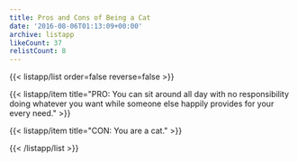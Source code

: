 ```yaml
---
title: Pros and Cons of Being a Cat
date: '2016-08-06T01:13:09+00:00'
archive: listapp
likeCount: 37
relistCount: 8
---
```


<!--more-->

{{< listapp/list order=false reverse=false >}}

   {{< listapp/item title="PRO: You can sit around all day with no responsibility doing whatever you want while someone else happily provides for your every need." >}}

   {{< listapp/item title="CON: You are a cat." >}}

{{< /listapp/list >}}

